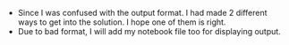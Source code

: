 - Since I was confused with the output format. I had made 2 different ways to get into the solution. I hope one of them is right.
- Due to bad format, I will add my notebook file too for displaying output.
